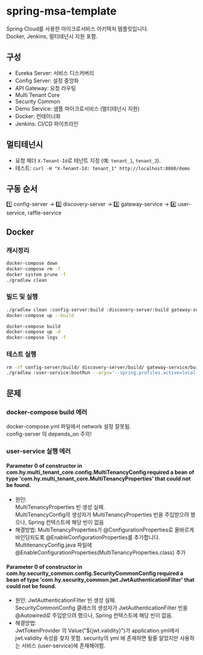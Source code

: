 # spring-msa-template

Spring Cloud를 사용한 마이크로서비스 아키텍처 템플릿입니다.  
Docker, Jenkins, 멀티테넌시 지원 포함.

## 구성

- Eureka Server: 서비스 디스커버리
- Config Server: 설정 중앙화
- API Gateway: 요청 라우팅
- Multi Tenant Core
- Security Common
- Demo Service: 샘플 마이크로서비스 (멀티테넌시 지원)
- Docker: 컨테이너화
- Jenkins: CI/CD 파이프라인

## 멀티테넌시

- 요청 헤더 `X-Tenant-Id`로 테넌트 지정 (예: `tenant_1`, `tenant_2`).
- 테스트: `curl -H "X-Tenant-Id: tenant_1" http://localhost:8080/demo`

## 구동 순서
1️⃣ config-server → 2️⃣ discovery-server → 3️⃣ gateway-service → 4️⃣ user-service, raffle-service

## Docker

### 캐시정리

```bash
docker-compose down
docker-compose rm -f
docker system prune -f
./gradlew clean
```

### 빌드 및 실행

```bash
./gradlew clean :config-server:build :discovery-server:build gateway-service:build :user-service:build
docker-compose up --build

docker-compose build
docker-compose up -d
docker-compose logs -f
```

### 테스트 실행

```bash
rm -rf config-server/build/ discovery-server/build/ gateway-service/build/ user-service/build/ multi-tenant-core/build/ security-common/build
./gradlew :user-service:bootRun --args='--spring.profiles.active=local'  
```

## 문제

### docker-compose build 에러

docker-compose.yml 파일에서 network 설정 잘못됨.  
config-server 의 depends_on 주의!

### user-service 실행 에러

#### Parameter 0 of constructor in com.hy.multi_tenant_core.config.MultiTenancyConfig required a bean of type 'com.hy.multi_tenant_core.MultiTenancyProperties' that could not be found.

- 원인:  
  MultiTenancyProperties 빈 생성 실패.  
  MultiTenancyConfig의 생성자가 MultiTenancyProperties 빈을 주입받으려 했으나, Spring 컨텍스트에 해당 빈이 없음
- 해결방법:
  MultiTenancyProperties가 @ConfigurationProperties로 올바르게 바인딩되도록 @EnableConfigurationProperties를 추가합니다.
  MultitenancyConfig.java 파일에 @EnableConfigurationProperties(MultiTenancyProperties.class) 추가

#### Parameter 0 of constructor in com.hy.security_common.config.SecurityCommonConfig required a bean of type 'com.hy.security_common.jwt.JwtAuthenticationFilter' that could not be found.

- 원인:
  JwtAuthenticationFilter 빈 생성 실패.  
  SecurityCommonConfig 클래스의 생성자가 JwtAuthenticationFilter 빈을 @Autowired로 주입받으려 했으나, Spring 컨텍스트에 해당 빈이 없음.
- 해결방법:  
  JwtTokenProvider 의 Value("${jwt.validity}")가 application.yml에서 jwt.validity 속성을 찾지 못함.
  security의 yml 에 존재하면 될줄 알았지만 사용하는 서비스 (user-service)에 존재해야함.